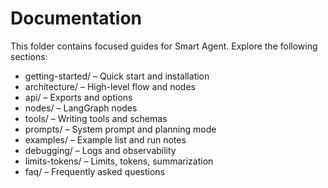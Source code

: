 # Documentation

This folder contains focused guides for Smart Agent. Explore the following sections:

- getting-started/ – Quick start and installation
- architecture/ – High-level flow and nodes
- api/ – Exports and options
- nodes/ – LangGraph nodes
- tools/ – Writing tools and schemas
- prompts/ – System prompt and planning mode
- examples/ – Example list and run notes
- debugging/ – Logs and observability
- limits-tokens/ – Limits, tokens, summarization
- faq/ – Frequently asked questions
